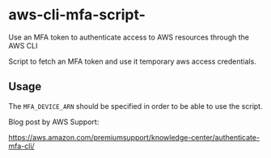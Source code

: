 # aws-cli-mfa-script-
Use an MFA token to authenticate access to AWS resources through the AWS CLI

Script to fetch an MFA token and use it temporary aws access credentials.

## Usage

The `MFA_DEVICE_ARN` should be specified in order to be able to use the script. 

Blog post by AWS Support:

https://aws.amazon.com/premiumsupport/knowledge-center/authenticate-mfa-cli/

